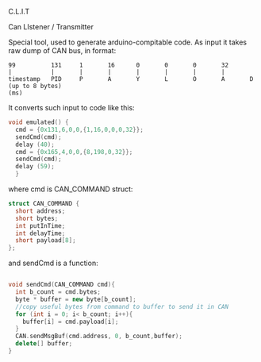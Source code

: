 C.L.I.T

Can LIstener / Transmitter

Special tool, used to generate arduino-compitable code.
As input it takes raw dump of CAN bus, in format: 
```
99          131     1       16      0       0       0       32
|           |       |       |       |       |       |       |
timestamp   PID     P       A       Y       L       O       A       D (up to 8 bytes)
(ms)
```

It converts such input to code like this:
```c++
void emulated() {
  cmd = {0x131,6,0,0,{1,16,0,0,0,32}};
  sendCmd(cmd);
  delay (40);
  cmd = {0x165,4,0,0,{8,198,0,32}};
  sendCmd(cmd);
  delay (59);
  }
```

where cmd is CAN_COMMAND struct:

```c++
struct CAN_COMMAND {
  short address;
  short bytes;
  int putInTime;
  int delayTime;
  short payload[8];
};
```


and sendCmd is a function:
```c++

void sendCmd(CAN_COMMAND cmd){
  int b_count = cmd.bytes;
  byte * buffer = new byte[b_count];
  //copy useful bytes from command to buffer to send it in CAN
  for (int i = 0; i< b_count; i++){
    buffer[i] = cmd.payload[i];
  }
  CAN.sendMsgBuf(cmd.address, 0, b_count,buffer);
  delete[] buffer;
}

```


